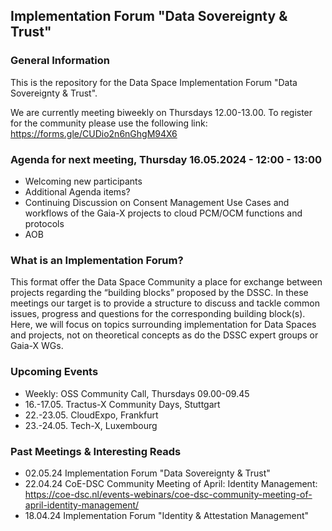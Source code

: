 ## Implementation Forum "Data Sovereignty & Trust"

### General Information

This is the repository for the Data Space Implementation Forum "Data Sovereignty & Trust".

We are currently meeting biweekly on Thursdays 12.00-13.00. To register for the community please use the following link: https://forms.gle/CUDio2n6nGhgM94X6 

### Agenda for next meeting, Thursday 16.05.2024 - 12:00 - 13:00
- Welcoming new participants
- Additional Agenda items?
- Continuing Discussion on Consent Management Use Cases and workflows of the Gaia-X projects to cloud PCM/OCM functions and protocols
- AOB

### What is an Implementation Forum?
This format offer the Data Space Community a place for exchange between projects regarding the “building blocks” proposed by the DSSC. In these meetings our target is to provide a structure to discuss and tackle common issues, progress and questions for the corresponding building block(s). Here, we will focus on topics surrounding implementation for Data Spaces and projects, not on theoretical concepts as do the DSSC expert groups or Gaia-X WGs.

### Upcoming Events

- Weekly: OSS Community Call, Thursdays 09.00-09.45
- 16.-17.05. Tractus-X Community Days, Stuttgart
- 22.-23.05. CloudExpo, Frankfurt
- 23.-24.05. Tech-X, Luxembourg

### Past Meetings & Interesting Reads

- 02.05.24 Implementation Forum "Data Sovereignty & Trust"
- 22.04.24 CoE-DSC Community Meeting of April: Identity Management: https://coe-dsc.nl/events-webinars/coe-dsc-community-meeting-of-april-identity-management/
- 18.04.24 Implementation Forum "Identity & Attestation Management"

